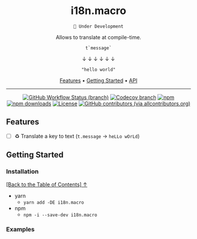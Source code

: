 <div align="center">

<h1 id="toc">i18n.macro</h1>

<code>🚧 Under Development</code>

<p>Allows to translate at compile-time.</p>

<code>t\`message\`</code>

↓ ↓ ↓ ↓ ↓ ↓

`"hello world"`

<p align="center">
  <a href="#features">Features</a>  • 
  <a href="#getting-started">Getting Started</a>  • 
  <a href="#API">API</a>
</p>

</div>

---

<div align="center">

<!-- prettier-ignore-start -->

[![GitHub Workflow Status (branch)](https://img.shields.io/github/workflow/status/r17x/i18n.macro/release/main)](https://github.com/r17x/i18n.macro/actions/workflows/release.yml?query=branch%3Amain+)
[![Codecov branch](https://img.shields.io/codecov/c/github/r17x/i18n.macro/main)](https://app.codecov.io/gh/r17x/i18n.macro)
[![npm](https://img.shields.io/npm/v/i18n.macro)](https://www.npmjs.com/package/i18n.macro/v/latest)
[![npm downloads](https://img.shields.io/npm/dw/i18n.macro)](https://www.npmjs.com/package/i18n.macro/v/latest)
[![License](https://img.shields.io/github/license/r17x/i18n.macro)](https://github.com/r17x/i18n.macro/blob/main/LICENSE)
[![GitHub contributors (via allcontributors.org)](https://img.shields.io/github/all-contributors/r17x/i18n.macro/main)](https://github.com/r17x/i18n.macro#contributors)

<!-- prettier-ignore-end -->

</div>

## Features

- [ ] ♻︎ Translate a key to text (`t.message` → `heLLo wOrLd`)

## Getting Started

### Installation

[\[Back to the Table of Contents\] ↑](#toc)

- yarn
  - `yarn add -DE i18n.macro`
- npm
  - `npm -i --save-dev i18n.macro`

### Examples
